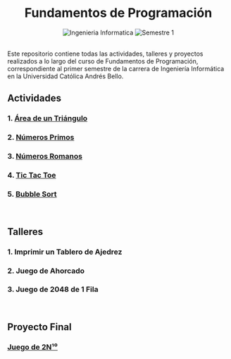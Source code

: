 <!-- Título y Header -->
<div align="center">
  <h1>Fundamentos de Programación</h1>
  <img alt="Ingenieria Informatica" src="https://img.shields.io/badge/Ingenieria%20Informatica-gray?style=for-the-badge">
  <img alt="Semestre 1" src="https://img.shields.io/badge/Semestre%201-gray?style=for-the-badge">
</div>
<br>

Este repositorio contiene todas las actividades, talleres y proyectos realizados a lo largo del curso de Fundamentos de Programación, correspondiente al primer semestre de la carrera de Ingeniería Informática en la Universidad Católica Andrés Bello.

## Actividades
### 1. [Área de un Triángulo](https://github.com/ClaraUCAB/fundamentos-programacion/tree/main/AreaDeUnTriangulo)
### 2. [Números Primos](https://github.com/ClaraUCAB/fundamentos-programacion/tree/main/NumerosPrimos)
### 3. [Números Romanos](https://github.com/ClaraUCAB/fundamentos-programacion/tree/main/NumerosRomanos)
### 4. [Tic Tac Toe](https://github.com/ClaraUCAB/fundamentos-programacion/tree/main/TicTacToe)
### 5. [Bubble Sort](https://github.com/ClaraUCAB/fundamentos-programacion/tree/main/BubbleSort)

<br>

## Talleres
### 1. Imprimir un Tablero de Ajedrez
### 2. Juego de Ahorcado
### 3. Juego de 2048 de 1 Fila

<br>

## Proyecto Final
### [Juego de 2N¹⁰](https://github.com/ClaraUCAB/fundamentos-programacion/tree/main/N210)
